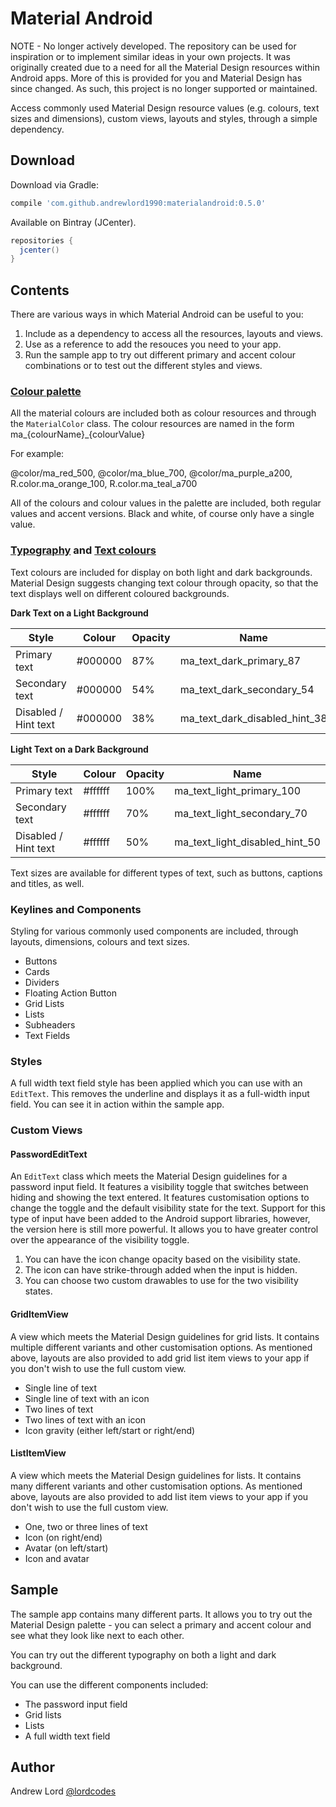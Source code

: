 # Material Android

NOTE - No longer actively developed. The repository can be used for inspiration or to implement similar ideas in your own projects. It was originally created due to a need for all the Material Design resources within Android apps. More of this is provided for you and Material Design has since changed. As such, this project is no longer supported or maintained. 

Access commonly used Material Design resource values (e.g. colours, text sizes and dimensions), custom views, layouts and styles, through a simple dependency.

## Download

Download via Gradle:
```groovy
compile 'com.github.andrewlord1990:materialandroid:0.5.0'
```

Available on Bintray (JCenter).
```groovy
repositories {
  jcenter()
}
```

## Contents

There are various ways in which Material Android can be useful to you:

1. Include as a dependency to access all the resources, layouts and views.
2. Use as a reference to add the resouces you need to your app.
3. Run the sample app to try out different primary and accent colour combinations or to test out the different styles and views.

### [Colour palette]

All the material colours are included both as colour resources and through the `MaterialColor` class. The colour resources are named in the form ma_{colourName}_{colourValue}

For example:

@color/ma_red_500, @color/ma_blue_700, @color/ma_purple_a200, R.color.ma_orange_100, R.color.ma_teal_a700

All of the colours and colour values in the palette are included, both regular values and accent versions. Black and white, of course only have a single value.

### [Typography] and [Text colours]

Text colours are included for display on both light and dark backgrounds. Material Design suggests changing text colour through opacity, so that the text displays well on different coloured backgrounds.

**Dark Text on a Light Background**

| Style                | Colour  | Opacity | Name                           |
| -------------------- | ------- | ------- | ------------------------------ |
| Primary text         | #000000 | 87%     | ma_text_dark_primary_87        |
| Secondary text       | #000000 | 54%     | ma_text_dark_secondary_54      |
| Disabled / Hint text | #000000 | 38%     | ma_text_dark_disabled_hint_38  |

**Light Text on a Dark Background**

| Style                | Colour  | Opacity | Name                           |
| -------------------- | ------- | ------- | ------------------------------ |
| Primary text         | #ffffff | 100%    | ma_text_light_primary_100      |
| Secondary text       | #ffffff | 70%     | ma_text_light_secondary_70     |
| Disabled / Hint text | #ffffff | 50%     | ma_text_light_disabled_hint_50 |


Text sizes are available for different types of text, such as buttons, captions and titles, as well.

### Keylines and Components

Styling for various commonly used components are included, through layouts, dimensions, colours and text sizes.

- Buttons
- Cards
- Dividers
- Floating Action Button
- Grid Lists
- Lists
- Subheaders
- Text Fields

### Styles

A full width text field style has been applied which you can use with an `EditText`. This removes the underline and displays it as a full-width input field. You can see it in action within the sample app.

### Custom Views

#### PasswordEditText

An `EditText` class which meets the Material Design guidelines for a password input field. It features a visibility toggle that switches between hiding and showing the text entered. It features customisation options to change the toggle and the default visibility state for the text. Support for this type of input have been added to the Android support libraries, however, the version here is still more powerful. It allows you to have greater control over the appearance of the visibility toggle. 

1. You can have the icon change opacity based on the visibility state.
2. The icon can have strike-through added when the input is hidden.
3. You can choose two custom drawables to use for the two visibility states.

#### GridItemView

A view which meets the Material Design guidelines for grid lists. It contains multiple different variants and other customisation options. As mentioned above, layouts are also provided to add grid list item views to your app if you don't wish to use the full custom view.

- Single line of text
- Single line of text with an icon
- Two lines of text
- Two lines of text with an icon
- Icon gravity (either left/start or right/end)

#### ListItemView

A view which meets the Material Design guidelines for lists. It contains many different variants and other customisation options. As mentioned above, layouts are also provided to add list item views to your app if you don't wish to use the full custom view.

- One, two or three lines of text
- Icon (on right/end)
- Avatar (on left/start)
- Icon and avatar

## Sample

The sample app contains many different parts. It allows you to try out the Material Design palette - you can select a primary and accent colour and see what they look like next to each other.

You can try out the different typography on both a light and dark background.

You can use the different components included:

- The password input field
- Grid lists
- Lists
- A full width text field


[Colour palette]: https://www.google.com/design/spec/style/color.html#color-color-palette
[Text colours]: https://www.google.com/design/spec/style/color.html#color-text-background-colors
[Typography]: https://www.google.com/design/spec/style/typography.html#typography-styles

## Author

Andrew Lord [@lordcodes](https://twitter.com/@lordcodes)
